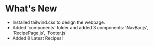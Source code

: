 <h1>What's New</h1>

- Installed tailwind.css to design the webpage.
- Added 'components' folder and added 3 components: 'NavBar.js', 'RecipePage.js', 'Footer.js'
- Added 8 Latest Recipes!